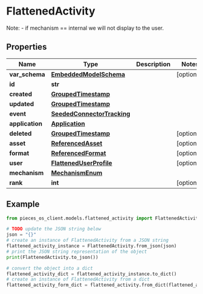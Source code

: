 # FlattenedActivity

Note: - if mechanism == internal we will not display to the user.

## Properties

Name | Type | Description | Notes
------------ | ------------- | ------------- | -------------
**var_schema** | [**EmbeddedModelSchema**](EmbeddedModelSchema) |  | [optional] 
**id** | **str** |  | 
**created** | [**GroupedTimestamp**](GroupedTimestamp) |  | 
**updated** | [**GroupedTimestamp**](GroupedTimestamp) |  | 
**event** | [**SeededConnectorTracking**](SeededConnectorTracking) |  | 
**application** | [**Application**](Application) |  | 
**deleted** | [**GroupedTimestamp**](GroupedTimestamp) |  | [optional] 
**asset** | [**ReferencedAsset**](ReferencedAsset) |  | [optional] 
**format** | [**ReferencedFormat**](ReferencedFormat) |  | [optional] 
**user** | [**FlattenedUserProfile**](FlattenedUserProfile) |  | [optional] 
**mechanism** | [**MechanismEnum**](MechanismEnum) |  | 
**rank** | **int** |  | [optional] 

## Example

```python
from pieces_os_client.models.flattened_activity import FlattenedActivity

# TODO update the JSON string below
json = "{}"
# create an instance of FlattenedActivity from a JSON string
flattened_activity_instance = FlattenedActivity.from_json(json)
# print the JSON string representation of the object
print(FlattenedActivity.to_json())

# convert the object into a dict
flattened_activity_dict = flattened_activity_instance.to_dict()
# create an instance of FlattenedActivity from a dict
flattened_activity_form_dict = flattened_activity.from_dict(flattened_activity_dict)
```



